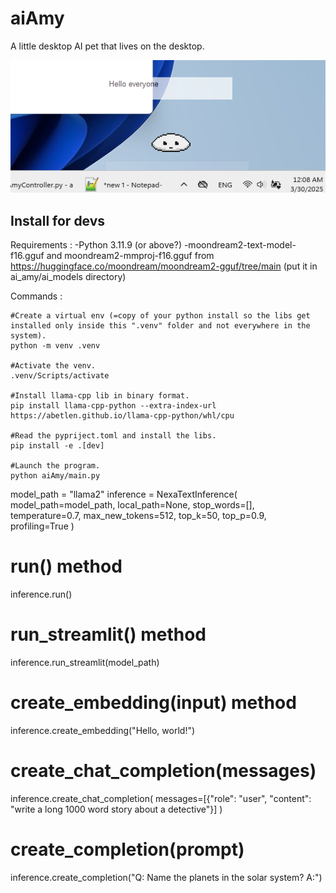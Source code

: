 # aiAmy

A little desktop AI pet that lives on the desktop.

![alt text](amy_for_readme.png)


## Install for devs
Requirements :
-Python 3.11.9 (or above?)
-moondream2-text-model-f16.gguf and moondream2-mmproj-f16.gguf from https://huggingface.co/moondream/moondream2-gguf/tree/main (put it in ai_amy/ai_models directory)

Commands :
```
#Create a virtual env (=copy of your python install so the libs get installed only inside this ".venv" folder and not everywhere in the system).
python -m venv .venv

#Activate the venv.
.venv/Scripts/activate

#Install llama-cpp lib in binary format.
pip install llama-cpp-python --extra-index-url https://abetlen.github.io/llama-cpp-python/whl/cpu

#Read the pypriject.toml and install the libs.
pip install -e .[dev]

#Launch the program.
python aiAmy/main.py
```

model_path = "llama2"
inference = NexaTextInference(
    model_path=model_path,
    local_path=None,
    stop_words=[],
    temperature=0.7,
    max_new_tokens=512,
    top_k=50,
    top_p=0.9,
    profiling=True
)

# run() method
inference.run()

# run_streamlit() method
inference.run_streamlit(model_path)

# create_embedding(input) method
inference.create_embedding("Hello, world!")

# create_chat_completion(messages)
inference.create_chat_completion(
    messages=[{"role": "user", "content": "write a long 1000 word story about a detective"}]
)

# create_completion(prompt)
inference.create_completion("Q: Name the planets in the solar system? A:")